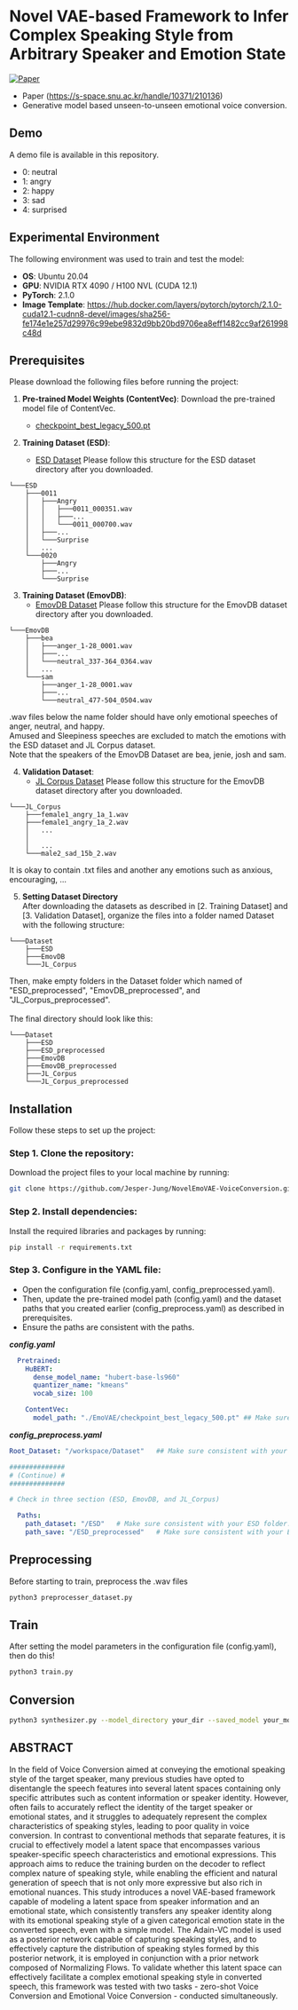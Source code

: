 # Novel VAE-based Framework to Infer Complex Speaking Style from Arbitrary Speaker and Emotion State
[![Paper](https://img.shields.io/badge/s--space-Paper-<COLOR>.svg)](https://s-space.snu.ac.kr/handle/10371/210136)

- Paper (https://s-space.snu.ac.kr/handle/10371/210136)
- Generative model based unseen-to-unseen emotional voice conversion.

## Demo
A demo file is available in this repository. <br>

- 0: neutral
- 1: angry
- 2: happy
- 3: sad
- 4: surprised

## Experimental Environment
The following environment was used to train and test the model:
- **OS**: Ubuntu 20.04
- **GPU**: NVIDIA RTX 4090 / H100 NVL (CUDA 12.1)
- **PyTorch**: 2.1.0
- **Image Template**:
https://hub.docker.com/layers/pytorch/pytorch/2.1.0-cuda12.1-cudnn8-devel/images/sha256-fe174e1e257d29976c99ebe9832d9bb20bd9706ea8eff1482cc9af261998c48d


## Prerequisites
Please download the following files before running the project:

1. **Pre-trained Model Weights (ContentVec)**:
   Download the pre-trained model file of ContentVec.
   - [checkpoint_best_legacy_500.pt](https://github.com/auspicious3000/contentvec?tab=readme-ov-file)

2. **Training Dataset (ESD)**:
   - [ESD Dataset](https://github.com/HLTSingapore/Emotional-Speech-Data)
   Please follow this structure for the ESD dataset directory after you downloaded.
```
└───ESD
    ├───0011
    │   ├───Angry
    │   │   ├───0011_000351.wav
    │   │   ├───...
    │   │   └───0011_000700.wav
    │   ├───...
    │   └───Surprise
    │   ...
    └───0020
        ├───Angry
        ├───...
        └───Surprise
```

3. **Training Dataset (EmovDB)**:
   - [EmovDB Dataset](https://openslr.org/115/)
   Please follow this structure for the EmovDB dataset directory after you downloaded.
```
└───EmovDB
    ├───bea
    │   ├───anger_1-28_0001.wav
    │   ├───...
    │   └───neutral_337-364_0364.wav
    │   ...
    └───sam
        ├───anger_1-28_0001.wav
        ├───...
        └───neutral_477-504_0504.wav
```
   .wav files below the name folder should have only emotional speeches of anger, neutral, and happy.
   <br>Amused and Sleepiness speeches are excluded to match the emotions with the ESD dataset and JL Corpus dataset.
   <br>Note that the speakers of the EmovDB Dataset are bea, jenie, josh and sam.
   <br>

4. **Validation Dataset**:
   - [JL Corpus Dataset](https://www.kaggle.com/datasets/tli725/jl-corpus)
   Please follow this structure for the EmovDB dataset directory after you downloaded.
```
└───JL_Corpus
    ├───female1_angry_1a_1.wav
    ├───female1_angry_1a_2.wav
    │   ...
    │
    │   ...
    └───male2_sad_15b_2.wav
```
   It is okay to contain .txt files and another any emotions such as anxious, encouraging, ...

5. **Setting Dataset Directory**
   <br>After downloading the datasets as described in [2. Training Dataset] and [3. Validation Dataset], organize the files into a folder named Dataset with the following structure:
```
└───Dataset
    ├───ESD
    ├───EmovDB
    └───JL_Corpus
```
   Then, make empty folders in the Dataset folder which named of "ESD_preprocessed", "EmovDB_preprocessed", and "JL_Corpus_preprocessed". 
   <br><br>The final directory should look like this:
```
└───Dataset
    ├───ESD
    ├───ESD_preprocessed
    ├───EmovDB
    ├───EmovDB_preprocessed
    ├───JL_Corpus
    └───JL_Corpus_preprocessed
```
   
## Installation
Follow these steps to set up the project:

### Step 1. Clone the repository:
Download the project files to your local machine by running:

```bash
git clone https://github.com/Jesper-Jung/NovelEmoVAE-VoiceConversion.git
```

### Step 2. Install dependencies:
Install the required libraries and packages by running:

```bash
pip install -r requirements.txt
```

### Step 3. Configure in the YAML file:
- Open the configuration file (config.yaml, config_preprocessed.yaml).
- Then, update the pre-trained model path (config.yaml) and the dataset paths that you created earlier (config_preprocess.yaml) as described in prerequisites.
- Ensure the paths are consistent with the paths.

***config.yaml***
```yaml
  Pretrained:
    HuBERT:
      dense_model_name: "hubert-base-ls960"
      quantizer_name: "kmeans"
      vocab_size: 100

    ContentVec:
      model_path: "./EmoVAE/checkpoint_best_legacy_500.pt" ## Make sure consistent with your file.
```

***config_preprocess.yaml***
```yaml
Root_Dataset: "/workspace/Dataset"   ## Make sure consistent with your Dataset folder.

##############
# (Continue) #
##############

# Check in three section (ESD, EmovDB, and JL_Corpus)

  Paths:
    path_dataset: "/ESD"   # Make sure consistent with your ESD folder.
    path_save: "/ESD_preprocessed"   # Make sure consistent with your ESD_preprocessed folder.
```

## Preprocessing
Before starting to train, preprocess the .wav files
```bash
python3 preprocesser_dataset.py
```


## Train
After setting the model parameters in the configuration file (config.yaml), then do this!

```bash
python3 train.py
```

## Conversion
```bash
python3 synthesizer.py --model_directory your_dir --saved_model your_model_pth
```


## ABSTRACT

In the field of Voice Conversion aimed at conveying the emotional speaking style of the target speaker, many previous studies have opted to disentangle the speech features into several latent spaces containing only specific attributes such as content information or speaker identity. However, often fails to accurately reflect the identity of the target speaker or emotional states, and it struggles to adequately represent the complex characteristics of speaking styles, leading to poor quality in voice conversion. In contrast to conventional methods that separate features, it is crucial to effectively model a latent space that encompasses various speaker-specific speech characteristics and emotional expressions. This approach aims to reduce the training burden on the decoder to reflect complex nature of speaking style, while enabling the efficient and natural generation of speech that is not only more expressive but also rich in emotional nuances. This study introduces a novel VAE-based framework capable of modeling a latent space from speaker information and an emotional state, which consistently transfers any speaker identity along with its emotional speaking style of a given categorical emotion state in the converted speech, even with a simple model. The Adain-VC model is used as a posterior network capable of capturing speaking styles, and to effectively capture the distribution of speaking styles formed by this posterior network, it is employed in conjunction with a prior network composed of Normalizing Flows. To validate whether this latent space can effectively facilitate a complex emotional speaking style in converted speech, this framework was tested with two tasks - zero-shot Voice Conversion and Emotional Voice Conversion - conducted simultaneously.


